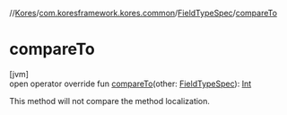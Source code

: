 //[Kores](../../../index.md)/[com.koresframework.kores.common](../index.md)/[FieldTypeSpec](index.md)/[compareTo](compare-to.md)

# compareTo

[jvm]\
open operator override fun [compareTo](compare-to.md)(other: [FieldTypeSpec](index.md)): [Int](https://kotlinlang.org/api/latest/jvm/stdlib/kotlin/-int/index.html)

This method will not compare the method localization.
